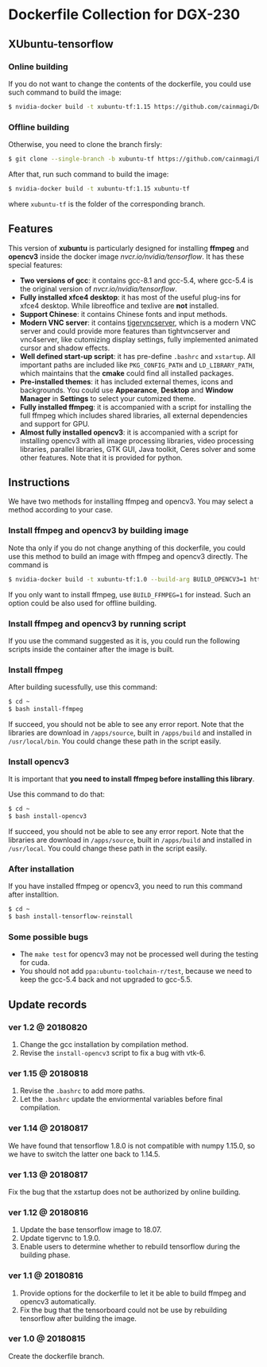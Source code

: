 # Dockerfile Collection for DGX-230

## XUbuntu-tensorflow

### Online building

If you do not want to change the contents of the dockerfile, you could use such command to build the image:

```Bash
$ nvidia-docker build -t xubuntu-tf:1.15 https://github.com/cainmagi/Dockerfiles.git#xubuntu-tf
```

### Offline building

Otherwise, you need to clone the branch firsly:

```Bash
$ git clone --single-branch -b xubuntu-tf https://github.com/cainmagi/Dockerfiles.git xubuntu-tf
```

After that, run such command to build the image:

```Bash
$ nvidia-docker build -t xubuntu-tf:1.15 xubuntu-tf
```

where `xubuntu-tf` is the folder of the corresponding branch.

## Features

This version of **xubuntu** is particularly designed for installing **ffmpeg** and **opencv3** inside the docker image *nvcr.io/nvidia/tensorflow*. It has these special features:

* **Two versions of gcc**: it contains gcc-8.1 and gcc-5.4, where gcc-5.4 is the original version of *nvcr.io/nvidia/tensorflow*.
* **Fully installed xfce4 desktop**: it has most of the useful plug-ins for xfce4 desktop. While libreoffice and texlive are **not** installed.
* **Support Chinese**: it contains Chinese fonts and input methods.
* **Modern VNC server**: it contains [tigervncserver][tigervnc], which is a modern VNC server and could provide more features than tightvncserver and vnc4server, like cutomizing display settings, fully implemented animated cursor and shadow effects.
* **Well defined start-up script**: it has pre-define `.bashrc` and `xstartup`. All important paths are included like `PKG_CONFIG_PATH` and `LD_LIBRARY_PATH`, which maintains that the **cmake** could find all installed packages.
* **Pre-installed themes**: it has included external themes, icons and backgrounds. You could use **Appearance**, **Desktop** and **Window Manager** in **Settings** to select your cutomized theme.
* **Fully installed ffmpeg**: it is accompanied with a script for installing the full ffmpeg which includes shared libraries, all external dependencies and support for GPU.
* **Almost fully installed opencv3**: it is accompanied with a script for installing opencv3 with all image processing libraries, video processing libraries, parallel libraries, GTK GUI, Java toolkit, Ceres solver and some other features. Note that it is provided for python.

## Instructions

We have two methods for installing ffmpeg and opencv3. You may select a method according to your case.

### Install ffmpeg and opencv3 by building image

Note tha only if you do not change anything of this dockerfile, you could use this method to build an image with ffmpeg and opencv3 directly. The command is

```Bash
$ nvidia-docker build -t xubuntu-tf:1.0 --build-arg BUILD_OPENCV3=1 https://github.com/cainmagi/Dockerfiles.git#xubuntu-tf
```

If you only want to install ffmpeg, use `BUILD_FFMPEG=1` for instead. Such an option could be also used for offline building.

### Install ffmpeg and opencv3 by running script

If you use the command suggested as it is, you could run the following scripts inside the container after the image is built.

### Install ffmpeg

After building sucessfully, use this command:

```Bash
$ cd ~
$ bash install-ffmpeg
```

If succeed, you should not be able to see any error report. Note that the libraries are download in `/apps/source`, built in `/apps/build` and installed in `/usr/local/bin`. You could change these path in the script easily.

### Install opencv3

It is important that **you need to install ffmpeg before installing this library**.

Use this command to do that:

```Bash
$ cd ~
$ bash install-opencv3
```

If succeed, you should not be able to see any error report. Note that the libraries are download in `/apps/source`, built in `/apps/build` and installed in `/usr/local`. You could change these path in the script easily.

### After installation

If you have installed ffmpeg or opencv3, you need to run this command after installtion.

```Bash
$ cd ~
$ bash install-tensorflow-reinstall
```

### Some possible bugs

* The `make test` for opencv3 may not be processed well during the testing for cuda.
* You should not add `ppa:ubuntu-toolchain-r/test`, because we need to keep the gcc-5.4 back and not upgraded to gcc-5.5.
   
## Update records

### ver 1.2 @ 20180820

1. Change the gcc installation by compilation method.
2. Revise the `install-opencv3` script to fix a bug with vtk-6.

### ver 1.15 @ 20180818

1. Revise the `.bashrc` to add more paths.
2. Let the `.bashrc` update the enviormental variables before final compilation.

### ver 1.14 @ 20180817

We have found that tensorflow 1.8.0 is not compatible with numpy 1.15.0, so we have to switch the latter one back to 1.14.5.

### ver 1.13 @ 20180817

Fix the bug that the xstartup does not be authorized by online building.

### ver 1.12 @ 20180816

1. Update the base tensorflow image to 18.07.
2. Update tigervnc to 1.9.0.
3. Enable users to determine whether to rebuild tensorflow during the building phase.

### ver 1.1 @ 20180816

1. Provide options for the dockerfile to let it be able to build ffmpeg and opencv3 automatically.
2. Fix the bug that the tensorboard could not be use by rebuilding tensorflow after building the image.

### ver 1.0 @ 20180815

Create the dockerfile branch.

[tigervnc]:https://github.com/TigerVNC/tigervnc "TigerVNC"